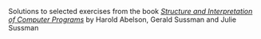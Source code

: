 Solutions to selected exercises from the book [*Structure and Interpretation of Computer Programs*](https://mitpress.mit.edu/sites/default/files/sicp/index.html) by Harold Abelson, Gerald Sussman and Julie Sussman
